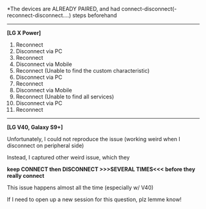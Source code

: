 *The devices are ALREADY PAIRED, and had connect-disconnect(-reconnect-disconnect....) steps beforehand

------------------------------------------------------------------------------------------------------------------------------------------

**[LG X Power]**
1. Reconnect
2. Disconnect via PC
3. Reconnect
4. Disconnect via Mobile
5. Reconnect (Unable to find the custom characteristic)
6. Disconnect via PC
7. Reconnect
8. Disconnect via Mobile
9. Reconnect (Unable to find all services)
10. Disconnect via PC
11. Reconnect

------------------------------------------------------------------------------------------------------------------------------------------

**[LG V40, Galaxy S9+]**

Unfortunately, I could not reproduce the issue (working weird when I disconnect on peripheral side)

Instead, I captured other weird issue, which they 

**keep CONNECT then DISCONNECT >>>SEVERAL TIMES<<< before they really connect**

This issue happens almost all the time (especially w/ V40)


If I need to open up a new session for this question, plz lemme know!
